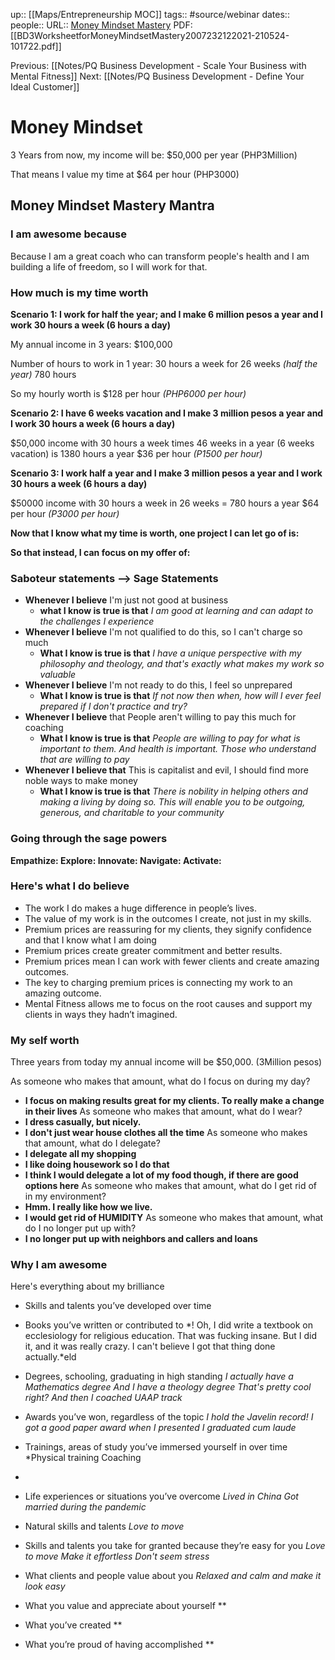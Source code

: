 up:: [[Maps/Entrepreneurship MOC]]
tags:: #source/webinar
dates:: 
people:: 
URL:: [Money Mindset Mastery](https://app.searchie.io/watch/kRD6lkbvqQ)
PDF: [[BD3WorksheetforMoneyMindsetMastery2007232122021-210524-101722.pdf]]

Previous: [[Notes/PQ Business Development - Scale Your Business with Mental Fitness]]
Next: [[Notes/PQ Business Development - Define Your Ideal Customer]]

# Money Mindset

3 Years from now, my income will be: $50,000 per year (PHP3Million)

That means I value my time at $64 per hour (PHP3000)

## Money Mindset Mastery Mantra

### I am awesome because

Because I am a great coach who can transform people's health
and I am building a life of freedom, so I will work for that.

### How much is my time worth

**Scenario 1:
I work for half the year; 
and I make 6 million pesos a year
and I work 30 hours a week (6 hours a day)**

My annual income in 3 years:
$100,000

Number of hours to work in 1 year:
30 hours a week for 26 weeks *(half the year)*
780 hours

So my hourly worth is 
$128 per hour *(PHP6000 per hour)*

**Scenario 2:
I have 6 weeks vacation
and I make 3 million pesos a year
and I work 30 hours a week (6 hours a day)**

$50,000 income
with 30 hours a week
times 46 weeks in a year (6 weeks vacation)
is 1380 hours a year
$36 per hour *(P1500 per hour)*

**Scenario 3:
I work half a year
and I make 3 million pesos a year
and I work 30 hours a week (6 hours a day)**

$50000 income
with 30 hours a week
in 26 weeks = 780 hours a year
$64 per hour *(P3000 per hour)*

**Now that I know what my time is worth, one project I can let go of is:** 

**So that instead, I can focus on my offer of:**

### Saboteur statements --> Sage Statements

- **Whenever I believe** I'm just not good at business
	- **what I know is true is that** *I am good at learning and can adapt to the challenges I experience*
- **Whenever I believe** I'm not qualified to do this, so I can't charge so much
	- **What I know is true is that** *I have a unique perspective with my philosophy and theology, and that's exactly what makes my work so valuable* 
- **Whenever I believe** I'm not ready to do this, I feel so unprepared
	- **What I know is true is that** *If not now then when, how will I ever feel prepared if I don't practice and try?*
- **Whenever I believe** that People aren't willing to pay this much for coaching
	- **What I know is true is that** *People are willing to pay for what is important to them. And health is important. Those who understand that are willing to pay*
- **Whenever I believe that** This is capitalist and evil, I should find more noble ways to make money
	- **What I know is true is that** *There is nobility in helping others and making a living by doing so. This will enable you to be outgoing, generous, and charitable to your community*

### Going through the sage powers
**Empathize:
Explore:
Innovate:
Navigate: 
Activate:**

### Here's what I do believe
- The work I do makes a huge difference in people’s lives.
- The value of my work is in the outcomes I create, not just in my skills.
- Premium prices are reassuring for my clients, they signify confidence and that I know what I am doing
- Premium prices create greater commitment and better results.
- Premium prices mean I can work with fewer clients and create amazing outcomes.
- The key to charging premium prices is connecting my work to an amazing outcome.
- Mental Fitness allows me to focus on the root causes and support my clients in ways they hadn’t imagined.

### My self worth

Three years from today my annual income will be $50,000. (3Million pesos)

As someone who makes that amount, what do I focus on during my day? 
- **I focus on making results great for my clients. To really make a change in their lives**
As someone who makes that amount, what do I wear?  
- **I dress casually, but nicely.**
- **I don't just wear house clothes all the time**
As someone who makes that amount, what do I delegate?
- **I delegate all my shopping**
- **I like doing housework so I do that**
- **I think I would delegate a lot of my food though, if there are good options here**
As someone who makes that amount, what do I get rid of in my environment?
- **Hmm. I really like how we live.**
- **I would get rid of HUMIDITY**
As someone who makes that amount, what do I no longer put up with?
- **I no longer put up with neighbors and callers and loans**

### Why I am awesome
Here's everything about my brilliance

- Skills and talents you’ve developed over time

- Books you’ve written or contributed to
*! Oh, I did write a textbook on ecclesiology for religious education.
That was fucking insane. But I did it, and it was really crazy.
I can't believe I got that thing done actually.*eld

- Degrees, schooling, graduating in high standing
*I actually have a Mathematics degree
And I have a theology degree
That's pretty cool right?
And then I coached UAAP track*

- Awards you’ve won, regardless of the topic
*I hold the Javelin record!
I got a good paper award when I presented
I graduated cum laude*

- Trainings, areas of study you’ve immersed yourself in over time
*Physical training
Coaching
*

- Life experiences or situations you’ve overcome
*Lived in China
Got married during the pandemic*

- Natural skills and talents
*Love to move*

- Skills and talents you take for granted because they’re easy for you
*Love to move
Make it effortless
Don't seem stress*

- What clients and people value about you
*Relaxed and calm and make it look easy*

- What you value and appreciate about yourself
**

- What you’ve created
**

- What you’re proud of having accomplished
**


